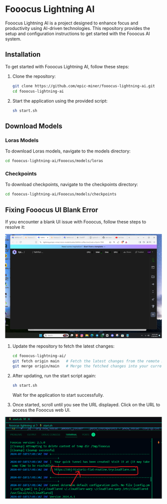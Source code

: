 
# Fooocus Lightning AI

Fooocus Lightning AI is a project designed to enhance focus and productivity using AI-driven technologies. This repository provides the setup and configuration instructions to get started with the Fooocus AI system.

## Installation

To get started with Fooocus Lightning AI, follow these steps:

1. Clone the repository:
   ```sh
   git clone https://github.com/epic-miner/fooocus-lightning-ai.git
   cd fooocus-lightning-ai
   ```

2. Start the application using the provided script:
   ```sh
   sh start.sh
   ```

## Download Models

### Loras Models

To download Loras models, navigate to the models directory:
```sh
cd fooocus-lightning-ai/Fooocus/models/loras
```

### Checkpoints

To download checkpoints, navigate to the checkpoints directory:
```sh
cd fooocus-lightning-ai/Fooocus/models/checkpoints
```

## Fixing Fooocus UI Blank Error

If you encounter a blank UI issue with Fooocus, follow these steps to resolve it:

![Sample Image 1](https://github.com/epic-miner/image/blob/main/Screenshot%202024-07-18%20102413.png)

1. Update the repository to fetch the latest changes:
   ```sh
   cd fooocus-lightning-ai/
   git fetch origin main   # Fetch the latest changes from the remote main branch
   git merge origin/main   # Merge the fetched changes into your current branch
   ```

2. After updating, run the start script again:
   ```sh
   sh start.sh
   ```
   Wait for the application to start successfully.

3. Once started, scroll until you see the URL displayed. Click on the URL to access the Fooocus web UI.

![Fooocus Web UI](https://github.com/epic-miner/image/blob/main/Screenshot%202024-07-18%20101016.png)
